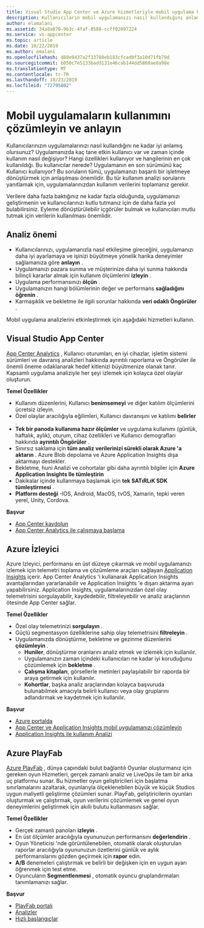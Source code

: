 ```yaml
---
title: Visual Studio App Center ve Azure hizmetleriyle mobil uygulama kullanımını ve Kullanıcı davranışını anlayın
description: Kullanıcıların mobil uygulamanızı nasıl kullandığını anlamak için akıllı iş kararları almanıza yardımcı olan App Center gibi hizmetler hakkında bilgi edinin.
author: elamalani
ms.assetid: 34a8a070-9b3c-4faf-8588-ccff02097224
ms.service: vs-appcenter
ms.topic: article
ms.date: 10/22/2019
ms.author: emalani
ms.openlocfilehash: d60e9437a2f33788eb183cfcad0f3a10d71fb79d
ms.sourcegitcommit: b050c7e5133badd131e46cab144dd5860ae8a98e
ms.translationtype: MT
ms.contentlocale: tr-TR
ms.lasthandoff: 10/23/2019
ms.locfileid: "72795802"
---
```

# <a name="analyze-and-understand-usage-of-mobile-applications"></a>Mobil uygulamaların kullanımını çözümleyin ve anlayın
Kullanıcılarınızın uygulamalarınızı nasıl kullandığını ne kadar iyi anlamış olursunuz? Uygulamanızda kaç tane etkin kullanıcı var ve zaman içinde kullanım nasıl değişiyor? Hangi özellikleri kullanıyor ve hangilerinin en çok kullanıldığı. Bu kullanıcılar nerede? Uygulamanın en son sürümünü kaç Kullanıcı kullanıyor? Bu soruların tümü, uygulamanızı başarılı bir işletmeye dönüştürmek için anlaşılması önemlidir. Bu tür kullanım analizi sorularını yanıtlamak için, uygulamalarınızdan kullanım verilerini toplamanız gerekir.

Verilere daha fazla baktığınız ne kadar fazla olduğunda, uygulamanızı geliştirmenin ve kullanıcılarınızı kutlu tutmanız için de daha fazla yol bulabilirsiniz. Eyleme dönüştürülebilir içgörüler bulmak ve kullanıcıları mutlu tutmak için verilerin kullanılması önemlidir.

## <a name="importance-of-analytics"></a>Analiz önemi
- Kullanıcılarınızı, uygulamanızla nasıl etkileşime gireceğini, uygulamanızı daha iyi ayarlamaya ve işinizi büyütmeye yönelik harika deneyimler sağlamanıza göre **anlayın** .
- Uygulamanızı pazara sunma ve müşterinize daha iyi sunma hakkında bilinçli kararlar almak için kullanım ölçümlerini **izleyin** .
- Uygulama performansınızı **ölçün** .
- Uygulamanızın hangi bölümlerinin değer ve performans **sağladığını öğrenin** .
- Karmaşıklık ve bekletme ile ilgili sorunlar hakkında **veri odaklı Öngörüler** .

Mobil uygulama analizlerini etkinleştirmek için aşağıdaki hizmetleri kullanın.

## <a name="visual-studio-app-center"></a>Visual Studio App Center
[App Center Analytics](/appcenter/analytics/) , Kullanıcı oturumları, en iyi cihazlar, işletim sistemi sürümleri ve davranış analizleri hakkında ayrıntılı raporlama ve Öngörüler ile önemli öneme odaklanarak hedef kitlenizi büyütmenize olanak tanır. Kapsamlı uygulama analiziyle her şeyi izlemek için kolayca özel olaylar oluşturun.

   **Temel Özellikler**
   - Kullanım düzenlerini, Kullanıcı **benimsemeyi** ve diğer katılım ölçümlerini ücretsiz izleyin.
   - Özel olaylar aracılığıyla eğilimleri, Kullanıcı davranışını ve katılımı **belirler** .
   - **Tek bir panoda** **kullanıma hazır ölçümler** ve uygulama kullanımı (günlük, haftalık, aylık), oturum, cihaz özellikleri ve Kullanıcı demografları hakkında **ayrıntılı Öngörüler** .
   - Sınırsız saklama için **tüm analiz verilerinizi sürekli olarak Azure 'a aktarın** . Azure Blob depolama ve Azure Application Insights dışa aktarmayı destekler.
   - Bekletme, huni Analizi ve cohortalar gibi daha ayrıntılı bilgiler için **Azure Application Insights Ile tümleştirin**
   - Dakikalar içinde kullanmaya başlamak için **tek SATıRLıK SDK tümleştirmesi** .
   - **Platform desteği** -IOS, Android, MacOS, tvOS, Xamarin, tepki veren yerel, Unity, Cordova.

   **Başvur**
   - [App Center kaydolun](https://appcenter.ms/signup?utm_source=Mobile%20Development%20Docs&utm_medium=Azure&utm_campaign=New%20azure%20docs)
   - [App Center Analytics ile çalışmaya başlama](/appcenter/analytics/)

## <a name="azure-monitor"></a>Azure İzleyici
Azure Izleyici, performansı en üst düzeye çıkarmak ve mobil uygulamanızı izlemek için telemetri toplama ve çözümleme araçları sağlayan [Application Insights](/azure/azure-monitor/app/app-insights-overview) içerir. App Center Analytics 'i kullanarak Application Insights avantajlarından yararlanabilir ve Application Insights 'e dışarı aktarma ayarı yapabilirsiniz. Application Insights, uygulamalarınızdan özel olay telemetrisini sorgulayabilir, kaydedebilir, filtreleyebilir ve analiz araçlarının ötesinde App Center sağlar.

**Temel Özellikler**
   - Özel olay telemetrinizi **sorgulayın** .
   - Güçlü segmentasyon özelliklerine sahip olay telemetrisini **filtreleyin** .
   - Uygulamanızda dönüştürme, bekletme ve gezinme düzenlerini **çözümleyin** .
     - **Huniler**, dönüştürme oranlarını analiz etmek ve izlemek için kullanılır.
     - Uygulamanızın zaman içindeki kullanıcıları ne kadar iyi koruduğunu çözümlemek için **bekletme** .
     - **Çalışma kitapları**, görsellerle metinleri paylaşılabilir bir raporda bir araya getirmek için kullanılır.
     - **Kohortlar**, başka analiz araçlarından kolayca başvuruda bulunabilmek amacıyla belirli kullanıcı veya olay gruplarını adlandırmak ve kaydetmek için kullanılır.

**Başvur**
- [Azure portalda](https://portal.azure.com/)
- [App Center ve Application Insights mobil uygulamanızı çözümleyin](/azure/azure-monitor/learn/mobile-center-quickstart)
- [Application Insights ile kullanım Analizi](/azure/azure-monitor/app/usage-overview)

## <a name="azure-playfab"></a>Azure PlayFab
[Azure PlayFab](https://playfab.com/) , dünya çapındaki bulut bağlantılı Oyunlar oluşturmanız için gereken oyun Hizmetleri, gerçek zamanlı analiz ve LiveOps ile tam bir arka uç platformu sunar. Bu hizmetler oyun geliştiricileri için başlatma sınırlamalarını azaltarak, oyunlarıyla ölçeklenebilen büyük ve küçük Studios uygun maliyetli geliştirme çözümleri sunar. PlayFab, geliştiricilerin oyunları oluşturmak ve çalıştırmak, oyun verilerini çözümlemek ve genel oyun deneyimlerini geliştirmek için akıllı bulutu kullanmasını sağlar.

**Temel Özellikler**
   - Gerçek zamanlı panoları **izleyin** .
   - En üst ölçümler aracılığıyla oyununuzun performansını **değerlendirin** .
   - Oyun Yöneticisi 'nde görüntülenebilen, otomatik olarak oluşturulan raporlar aracılığıyla oyununuzun özetlerini günlük ve aylık performanslarını gözden geçirmek için **rapor** edin.
   - **A/B** denemeleri çalıştırmak ve belirli bir değişken için en uygun ayarı öğrenmek için test etme.
   - Oyuncuların **Segmentlenmesi** , otomatik oyuncu gruplandırmaları tanımlamanızı sağlar.
    
**Başvur**
- [PlayFab portalı](https://developer.playfab.com/en-US/sign-up)
- [Analizler](/gaming/playfab/#pivot=documentation&panel=analytics)
- [Hızlı başlangıçlar](/gaming/playfab/#pivot=documentation&panel=quickstarts)    

